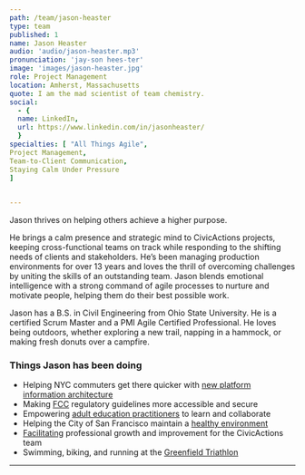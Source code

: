 ```yaml
---
path: /team/jason-heaster
type: team
published: 1
name: Jason Heaster
audio: 'audio/jason-heaster.mp3'
pronunciation: 'jay-son hees-ter'
image: 'images/jason-heaster.jpg'
role: Project Management
location: Amherst, Massachusetts
quote: I am the mad scientist of team chemistry.
social: 
  - {
  name: LinkedIn,
  url: https://www.linkedin.com/in/jasonheaster/
  }
specialties: [ "All Things Agile",
Project Management,
Team-to-Client Communication,
Staying Calm Under Pressure
]

  
---
```


Jason thrives on helping others achieve a higher purpose.  

He brings a calm presence and strategic mind to CivicActions projects, keeping cross-functional teams on track while responding to the shifting needs of clients and stakeholders. He’s been managing production environments for over 13 years and loves the thrill of overcoming challenges by uniting the skills of an outstanding team. Jason blends emotional intelligence with a strong command of agile processes to nurture and motivate people, helping them do their best possible work. 

Jason has a B.S. in Civil Engineering from Ohio State University. He is a certified Scrum Master and a PMI Agile Certified Professional. He loves being outdoors, whether exploring a new trail, napping in a hammock, or making fresh donuts over a campfire.



### Things Jason has been doing
* Helping NYC commuters get there quicker with [new platform information architecture](https://dev.acquia.com/blog/using-drupal-8-and-aws-iot-to-power-digital-signage-for-new-yorks-subway-system/01/10/2018/20051?utm_source=drupal-newsletter&utm_medium=email&utm_campaign=drupal-newsletter-20181004)
* Making [FCC](https://civicactions.com/case-study/fcc/) regulatory guidelines more accessible and secure
* Empowering [adult education practitioners](https://civicactions.com/case-study/lincs/) to learn and collaborate
* Helping the City of San Francisco maintain a [healthy environment](https://sfenvironment.org/)
* [Facilitating](https://civicactions-handbook.readthedocs.io/en/latest/03-policies/prodev/) professional growth and improvement for the CivicActions team
* Swimming, biking, and running at the [Greenfield Triathlon](http://www.greenfield-triathlon.com/)


-----------------------------------


